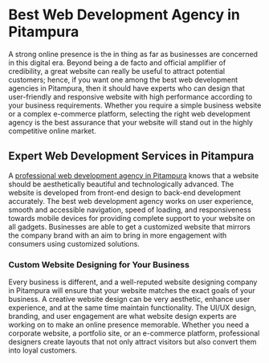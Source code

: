<h1>Best Web Development Agency in Pitampura</h1>

A strong online presence is the in thing as far as businesses are concerned in this digital era. Beyond being a de facto and official amplifier of credibility, a great website can really be useful to attract potential customers; hence, if you want one among the best web development agencies in Pitampura, then it should have experts who can design that user-friendly and responsive website with high performance according to your business requirements. Whether you require a simple business website or a complex e-commerce platform, selecting the right web development agency is the best assurance that your website will stand out in the highly competitive online market.

<h2>Expert Web Development Services in Pitampura</h2>

A <a href="https://webquickindia.com/web-development-agency-pitampura.php">professional web development agency in Pitampura</a> knows that a website should be aesthetically beautiful and technologically advanced. The website is developed from front-end design to back-end development accurately. The best web development agency works on user experience, smooth and accessible navigation, speed of loading, and responsiveness towards mobile devices for providing complete support to your website on all gadgets. Businesses are able to get a customized website that mirrors the company brand with an aim to bring in more engagement with consumers using customized solutions.

<h3>Custom Website Designing for Your Business</h3>

Every business is different, and a well-reputed website designing company in Pitampura will ensure that your website matches the exact goals of your business. A creative website design can be very aesthetic, enhance user experience, and at the same time maintain functionality. The UI/UX design, branding, and user engagement are what website design experts are working on to make an online presence memorable. Whether you need a corporate website, a portfolio site, or an e-commerce platform, professional designers create layouts that not only attract visitors but also convert them into loyal customers.

